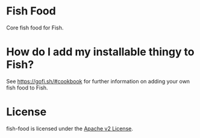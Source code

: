 # Fish Food

Core fish food for Fish.

# How do I add my installable thingy to Fish?

See https://gofi.sh/#cookbook for further information on adding your own fish food to Fish.

# License

fish-food is licensed under the [Apache v2 License](LICENSE).

